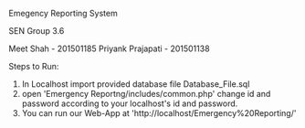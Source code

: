 Emegency Reporting System

SEN Group 3.6

Meet Shah - 201501185
Priyank Prajapati - 201501138

Steps to Run:

1. In Localhost import provided database file Database_File.sql
2. open 'Emergency Reportng/includes/common.php' change id and password according to your localhost's id and password.
3. You can run our Web-App at 'http://localhost/Emergency%20Reporting/'

